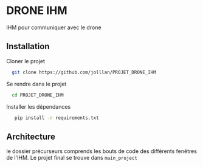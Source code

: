 
# DRONE IHM

IHM pour communiquer avec le drone



## Installation

Cloner le projet

```bash
  git clone https://github.com/jolllan/PROJET_DRONE_IHM
```

Se rendre dans le projet

```bash
  cd PROJET_DRONE_IHM
```

Installer les dépendances

```bash
   pip install -r requirements.txt
```



## Architecture

le dossier précurseurs comprends les bouts de code des différents fenêtres de l'IHM. Le projet final se trouve dans `main_project`
